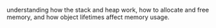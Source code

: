 understanding how the stack and heap work, how to allocate and free memory, and how object lifetimes affect memory usage.
